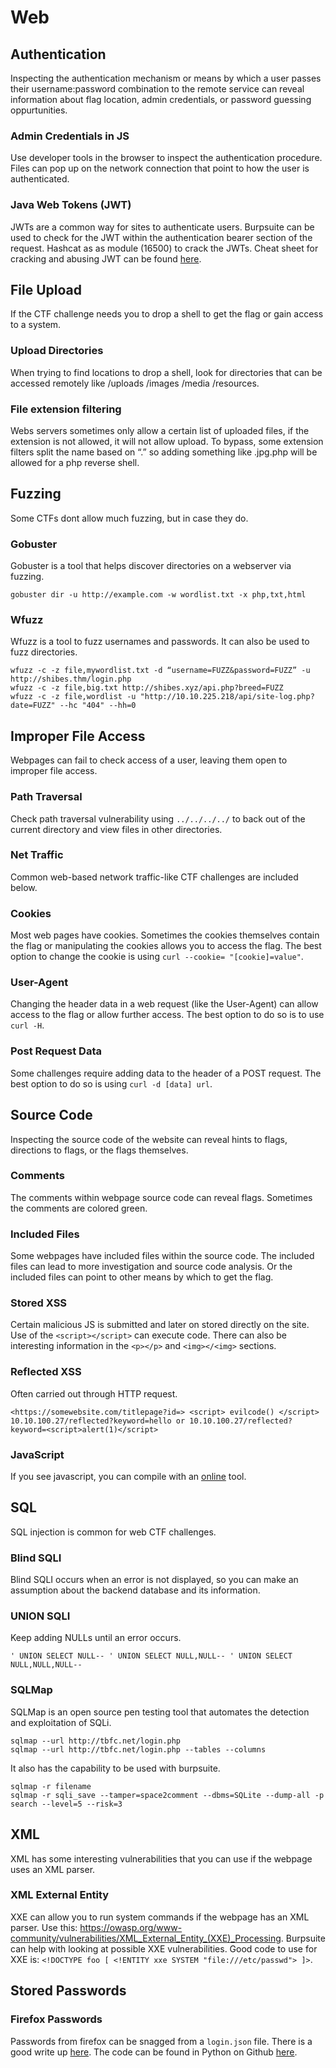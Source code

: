 # Web

## Authentication
Inspecting the authentication mechanism or means by which a user passes their username:password combination to the remote service can reveal information about flag location, admin credentials, or password guessing oppurtunities. 

### Admin Credentials in JS
Use developer tools in the browser to inspect the authentication procedure. Files can pop up on the network connection that point to how the user is authenticated. 

### Java Web Tokens (JWT)
JWTs are a common way for sites to authenticate users. Burpsuite can be used to check for the JWT within the authentication bearer section of the request. Hashcat as as module (16500) to crack the JWTs. Cheat sheet for cracking and abusing JWT can be found [here](https://book.hacktricks.xyz/generic-methodologies-and-resources/brute-force#jwt). 

## File Upload
If the CTF challenge needs you to drop a shell to get the flag or gain access to a system. 

### Upload Directories
When trying to find locations to drop a shell, look for directories that can be accessed remotely like /uploads /images /media /resources. 

### File extension filtering
Webs servers sometimes only allow a certain list of uploaded files, if the extension is not allowed, it will not allow upload. To bypass, some extension filters split the name based on “.” so adding something like .jpg.php will be allowed for a php reverse shell.

## Fuzzing
Some CTFs dont allow much fuzzing, but in case they do. 

### Gobuster
Gobuster is a tool that helps discover directories on a webserver via fuzzing. 
```
gobuster dir -u http://example.com -w wordlist.txt -x php,txt,html
```
### Wfuzz
Wfuzz is a tool to fuzz usernames and passwords. It can also be used to fuzz directories. 
```
wfuzz -c -z file,mywordlist.txt -d “username=FUZZ&password=FUZZ” -u http://shibes.thm/login.php
wfuzz -c -z file,big.txt http://shibes.xyz/api.php?breed=FUZZ
wfuzz -c -z file,wordlist -u "http://10.10.225.218/api/site-log.php?date=FUZZ" --hc "404" --hh=0
```
## Improper File Access
Webpages can fail to check access of a user, leaving them open to improper file access. 

### Path Traversal
Check path traversal vulnerability using ```../../../../``` to back out of the current directory and view files in other directories. 

### Net Traffic
Common web-based network traffic-like CTF challenges are included below. 

### Cookies
Most web pages have cookies. Sometimes the cookies themselves contain the flag or manipulating the cookies allows you to access the flag. The best option to change the cookie is using ```curl --cookie= "[cookie]=value"```. 

### User-Agent
Changing the header data in a web request (like the User-Agent) can allow access to the flag or allow further access. The best option to do so is to use ```curl -H```. 

### Post Request Data
Some challenges require adding data to the header of a POST request. The best option to do so is using ```curl -d [data] url```. 

## Source Code
Inspecting the source code of the website can reveal hints to flags, directions to flags, or the flags themselves.

### Comments
The comments within webpage source code can reveal flags. Sometimes the comments are colored green. 

### Included Files
Some webpages have included files within the source code. The included files can lead to more investigation and source code analysis. Or the included files can point to other means by which to get the flag. 

### Stored XSS
Certain malicious JS is submitted and later on stored directly on the site. Use of the ```<script></script>``` can execute code. There can also be interesting information in the ```<p></p>``` and ```<img></<img>``` sections. 

### Reflected XSS
Often carried out through HTTP request. 
```
<https://somewebsite.com/titlepage?id=> <script> evilcode() </script> 10.10.100.27/reflected?keyword=hello or 10.10.100.27/reflected?keyword=<script>alert(1)</script> 
```

### JavaScript
If you see javascript, you can compile with an [online](https://www.programiz.com/javascript/online-compiler/) tool. 

## SQL
SQL injection is common for web CTF challenges. 

### Blind SQLI
Blind SQLI occurs when an error is not displayed, so you can make an assumption about the backend database and its information. 

### UNION SQLI
Keep adding NULLs until an error occurs. 
```
' UNION SELECT NULL-- ' UNION SELECT NULL,NULL-- ' UNION SELECT NULL,NULL,NULL-- 
```

### SQLMap
SQLMap is an open source pen testing tool that automates the detection and exploitation of SQLi. 
```
sqlmap --url http://tbfc.net/login.php
sqlmap --url http://tbfc.net/login.php --tables --columns
```
It also has the capability to be used with burpsuite. 
```
sqlmap -r filename
sqlmap -r sqli_save --tamper=space2comment --dbms=SQLite --dump-all -p search --level=5 --risk=3
```
## XML
XML has some interesting vulnerabilities that you can use if the webpage uses an XML parser. 

### XML External Entity
XXE can allow you to run system commands if the webpage has an XML parser. Use this: https://owasp.org/www-community/vulnerabilities/XML_External_Entity_(XXE)_Processing. 
Burpsuite can help with looking at possible XXE vulnerabilities. Good code to use for XXE is: ```<!DOCTYPE foo [ <!ENTITY xxe SYSTEM "file:///etc/passwd"> ]>```. 

## Stored Passwords

### Firefox Passwords
Passwords from firefox can be snagged from a ```login.json``` file. There is a good write up [here](https://medium.com/geekculture/how-to-hack-firefox-passwords-with-python-a394abf18016). The code can be found in Python on Github [here](https://github.com/unode/firefox_decrypt). 
